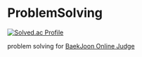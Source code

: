 # ProblemSolving
[![Solved.ac Profile](http://mazassumnida.wtf/api/v2/generate_badge?boj=jh9501)](https://solved.ac/jh9501/)

problem solving for [BaekJoon Online Judge](https://www.acmicpc.net)
